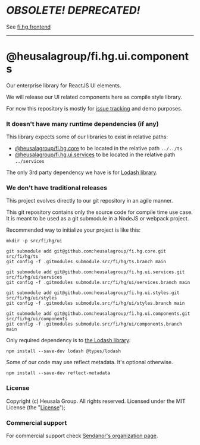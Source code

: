 
# ***OBSOLETE! DEPRECATED!***

See [fi.hg.frontend](https://github.com/heusalagroup/fi.hg.frontend)

----------------

# @heusalagroup/fi.hg.ui.components

Our enterprise library for ReactJS UI elements.

We will release our UI related components here as compile style library.

For now this repository is mostly for [issue tracking](https://github.com/heusalagroup/fi.hg.ui/issues) and demo purposes.

### It doesn't have many runtime dependencies (if any)

This library expects some of our libraries to exist in relative paths:

 * [@heusalagroup/fi.hg.core](https://github.com/heusalagroup/fi.hg.core) to be located in the relative path `../../ts`
 * [@heusalagroup/fi.hg.ui.services](https://github.com/heusalagroup/fi.hg.ui.services) to be located in the relative path `../services`

The only 3rd party dependency we have is for [Lodash library](https://lodash.com/).

### We don't have traditional releases

This project evolves directly to our git repository in an agile manner.

This git repository contains only the source code for compile time use case. It is meant to be used as a git submodule 
in a NodeJS or webpack project.

Recommended way to initialize your project is like this:

```
mkdir -p src/fi/hg/ui

git submodule add git@github.com:heusalagroup/fi.hg.core.git src/fi/hg/ts
git config -f .gitmodules submodule.src/fi/hg/ts.branch main

git submodule add git@github.com:heusalagroup/fi.hg.ui.services.git src/fi/hg/ui/services
git config -f .gitmodules submodule.src/fi/hg/ui/services.branch main

git submodule add git@github.com:heusalagroup/fi.hg.ui.styles.git src/fi/hg/ui/styles
git config -f .gitmodules submodule.src/fi/hg/ui/styles.branch main

git submodule add git@github.com:heusalagroup/fi.hg.ui.components.git src/fi/hg/ui/components
git config -f .gitmodules submodule.src/fi/hg/ui/components.branch main
```

Only required dependency is to [the Lodash library](https://lodash.com/):

```
npm install --save-dev lodash @types/lodash
```

Some of our code may use reflect metadata. It's optional otherwise.

```
npm install --save-dev reflect-metadata
```

### License

Copyright (c) Heusala Group. All rights reserved. Licensed under the MIT License (the "[License](./LICENSE)");

### Commercial support

For commercial support check [Sendanor's organization page](https://github.com/sendanor).
